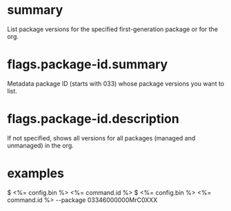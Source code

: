 # summary

List package versions for the specified first-generation package or for the org.

# flags.package-id.summary

Metadata package ID (starts with 033) whose package versions you want to list.

# flags.package-id.description

If not specified, shows all versions for all packages (managed and unmanaged) in the org.

# examples

$ <%= config.bin %> <%= command.id %>
$ <%= config.bin %> <%= command.id %> --package 03346000000MrC0XXX
